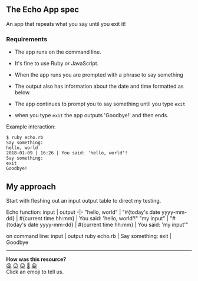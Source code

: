 ## The Echo App spec

An app that repeats what you say until you exit it!

### Requirements

- The app runs on the command line.

- It's fine to use Ruby or JavaScript.

- When the app runs you are prompted with a phrase to say something

- The output also has information about the date and time formatted as below.

- The app continues to prompt you to say something until you type `exit`

- when you type `exit` the app outputs 'Goodbye!' and then ends.

Example interaction:

```
$ ruby echo.rb
Say something:
hello, world
2018-01-09 | 16:26 | You said: 'hello, world'!
Say something:
exit
Goodbye!
```

## My approach
Start with fleshing out an input output table to direct my testing.

Echo function:
input | output
-|-
"hello, world" | "#{today's date yyyy-mm-dd} | #{current time hh:mm} | You said: 'hello, world'!"
"my input" | "#{today's date yyyy-mm-dd} | #{current time hh:mm} | You said: 'my input'"

on command line:
input | output
ruby echo.rb | Say something:
exit | Goodbye


<!-- BEGIN GENERATED SECTION DO NOT EDIT -->

---

**How was this resource?**  
[😫](https://airtable.com/shrUJ3t7KLMqVRFKR?prefill_Repository=skills-workshops&prefill_File=process_review/exercises/echo/README.md&prefill_Sentiment=😫) [😕](https://airtable.com/shrUJ3t7KLMqVRFKR?prefill_Repository=skills-workshops&prefill_File=process_review/exercises/echo/README.md&prefill_Sentiment=😕) [😐](https://airtable.com/shrUJ3t7KLMqVRFKR?prefill_Repository=skills-workshops&prefill_File=process_review/exercises/echo/README.md&prefill_Sentiment=😐) [🙂](https://airtable.com/shrUJ3t7KLMqVRFKR?prefill_Repository=skills-workshops&prefill_File=process_review/exercises/echo/README.md&prefill_Sentiment=🙂) [😀](https://airtable.com/shrUJ3t7KLMqVRFKR?prefill_Repository=skills-workshops&prefill_File=process_review/exercises/echo/README.md&prefill_Sentiment=😀)  
Click an emoji to tell us.

<!-- END GENERATED SECTION DO NOT EDIT -->

